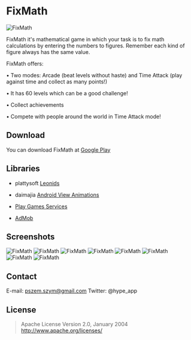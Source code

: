 # FixMath
![FixMath](https://s31.postimg.org/d1p9wey9n/fix_Math_Banner.png)


FixMath it's mathematical game in which your task is to fix math calculations by entering the numbers to figures. Remember each kind of figure always has the same value.

FixMath offers:

• Two modes: Arcade (beat levels without haste) and Time Attack (play against time and collect as many points!)
 
• It has 60 levels which can be a good challenge!

• Collect achievements

• Compete with people around the world in Time Attack mode!

## Download

You can download FixMath at [Google Play](https://play.google.com/store/apps/details?id=pl.hypeapp.fixmath)

## Libraries

- plattysoft [Leonids](https://github.com/plattysoft/Leonids)

- daimajia [Android View Animations](https://github.com/daimajia/AndroidViewAnimations)

- [Play Games Services](https://developers.google.com/games/services/)

- [AdMob](http://www.google.pl/admob)

## Screenshots

![FixMath](https://lh3.googleusercontent.com/nCj-P5OOb4D_fNSNO0ZGTelueSkngwqYCoKrUhBdqN6PqLxAZauvdv4KZEn9K_W3YuE=h310)
![FixMath](https://lh3.googleusercontent.com/TEOUnZZ3zWOyzdtj7Whd-ZDFFx2YyWKfb1FY91SoNyoMQspZcHZL07qj9sAmKQS0qVw=h310)
![FixMath](https://lh3.googleusercontent.com/zFQcwljT6b1tU7K9KZft1bZ05TShIDfps9g6iXJ8n9VkLl1N167SKdxBUNdHVrpCN6c=h310)
![FixMath](https://lh3.googleusercontent.com/hMZSqDpUpGc2-ZF0OQ9wREg3Gk4ULe6uAoG6y70QTGxuUMfBeJZArfmq7ImI4bJjJi0=h310)
![FixMath](https://lh3.googleusercontent.com/yHVv5NhtHfGl-5guzW0cNcokpADkxCKHuM2NzUE0Kd3Iwb3kndsOT_TgvhwqwuKNVQ=h310)
![FixMath](https://lh3.googleusercontent.com/zC1fm-_DRNeZ0ymGVyoMYmD2aweOotpd1MZZe_eSQbDOWIuRaLYL7O4Ql4Kx9VYXURA=h310)
![FixMath](https://lh3.googleusercontent.com/ttzbGo8VTYRlVlQ_1ASM3PHLOyZ7NdgS9W0MwFlsHEPJN63_1L0CdsiUxaXMX0o79ZA=h310)
![FixMath](https://lh3.googleusercontent.com/g-D7w1EKBdZbNZE6Bun92_QmykwCHcC25PWQTswhh36-ziTxjbutG3jOVydlKWJW1Gxi=h310)

## Contact 

E-mail: pszem.szym@gmail.com Twitter: @hype_app

## License 

>Apache License
>Version 2.0, January 2004
>http://www.apache.org/licenses/
